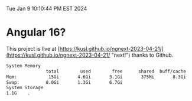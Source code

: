 Tue Jan  9 10:10:44 PM EST 2024

# Angular 16?


This project is live at [https://kusl.github.io/ngnext-2023-04-21/](https://kusl.github.io/ngnext-2023-04-21/ "next!") thanks to Github.

```bash
System Memory
               total        used        free      shared  buff/cache   available
Mem:            15Gi       4.6Gi       3.1Gi       375Mi       8.3Gi        10Gi
Swap:          8.0Gi       1.3Gi       6.7Gi
System Storage
1.1G	.
